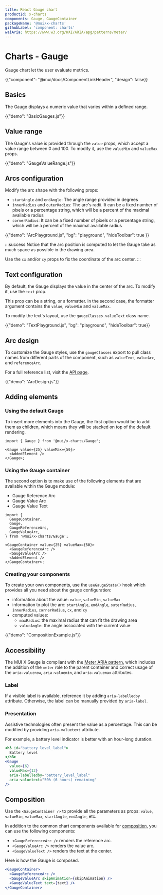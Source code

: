 ```yaml
---
title: React Gauge chart
productId: x-charts
components: Gauge, GaugeContainer
packageName: '@mui/x-charts'
githubLabel: 'component: charts'
waiAria: https://www.w3.org/WAI/ARIA/apg/patterns/meter/
---
```


# Charts - Gauge

<p class="description">Gauge chart let the user evaluate metrics.</p>

{{"component": "@mui/docs/ComponentLinkHeader", "design": false}}

## Basics

The Gauge displays a numeric value that varies within a defined range.

{{"demo": "BasicGauges.js"}}

## Value range

The Gauge's value is provided through the `value` props, which accept a value range between 0 and 100.
To modify it, use the `valueMin` and `valueMax` props.

{{"demo": "GaugeValueRange.js"}}

## Arcs configuration

Modify the arc shape with the following props:

- `startAngle` and `endAngle`: The angle range provided in degrees
- `innerRadius` and `outerRadius`: The arc's radii. It can be a fixed number of pixels or a percentage string, which will be a percent of the maximal available radius
- `cornerRadius`: It can be a fixed number of pixels or a percentage string, which will be a percent of the maximal available radius

{{"demo": "ArcPlayground.js", "bg": "playground", "hideToolbar": true }}

:::success
Notice that the arc position is computed to let the Gauge take as much space as possible in the drawing area.

Use the `cx` and/or `cy` props to fix the coordinate of the arc center.
:::

## Text configuration

By default, the Gauge displays the value in the center of the arc.
To modify it, use the `text` prop.

This prop can be a string, or a formatter.
In the second case, the formatter argument contains the `value`, `valueMin` and `valueMax`.

To modify the text's layout, use the `gaugeClasses.valueText` class name.

{{"demo": "TextPlayground.js", "bg": "playground", "hideToolbar": true}}

## Arc design

To customize the Gauge styles, use the `gaugeClasses` export to pull class names from different parts of the component, such as `valueText`, `valueArc`, and `referenceArc`.

For a full reference list, visit the [API page](/x/api/charts/gauge/#classes).

{{"demo": "ArcDesign.js"}}

## Adding elements

### Using the default Gauge

To insert more elements into the Gauge, the first option would be to add them as children, which means they will be stacked on top of the default rendering.

```tsx
import { Gauge } from '@mui/x-charts/Gauge';

<Gauge value={25} valueMax={50}>
  <AddedElement />
</Gauge>;
```

### Using the Gauge container

The second option is to make use of the following elements that are available within the Gauge module:

- Gauge Reference Arc
- Gauge Value Arc
- Gauge Value Text

```tsx
import {
  GaugeContainer,
  Gauge,
  GaugeReferenceArc,
  GaugeValueArc,
} from '@mui/x-charts/Gauge';

<GaugeContainer value={25} valueMax={50}>
  <GaugeReferenceArc />
  <GaugeValueArc />
  <AddedElement />
</GaugeContainer>;
```

### Creating your components

To create your own components, use the `useGaugeState()` hook which provides all you need about the gauge configuration:

- information about the value: `value`, `valueMin`, `valueMax`
- information to plot the arc: `startAngle`, `endAngle`, `outerRadius`, `innerRadius`, `cornerRadius`, `cx`, and `cy`
- computed values:
  - `maxRadius`: the maximal radius that can fit the drawing area
  - `valueAngle`: the angle associated with the current value

{{"demo": "CompositionExample.js"}}

## Accessibility

The MUI X Gauge is compliant with the [Meter ARIA pattern](https://www.w3.org/WAI/ARIA/apg/patterns/meter/), which includes the addition of the `meter` role to the parent container and correct usage of the `aria-valuenow`, `aria-valuemin`, and `aria-valuemax` attributes.

### Label

If a visible label is available, reference it by adding `aria-labelledby` attribute.
Otherwise, the label can be manually provided by `aria-label`.

### Presentation

Assistive technologies often present the value as a percentage.
This can be modified by providing `aria-valuetext` attribute.

For example, a battery level indicator is better with an hour-long duration.

```jsx
<h3 id="battery_level_label">
  Battery level
</h3>
<Gauge
  value={6}
  valueMax={12}
  aria-labelledby="battery_level_label"
  aria-valuetext="50% (6 hours) remaining"
/>
```

## Composition

Use the `<GaugeContainer />` to provide all the parameters as props: `value`, `valueMin`, `valueMax`, `startAngle`, `endAngle`, etc.

In addition to the common chart components available for [composition](/x/react-charts/composition/), you can use the following components:

- `<GaugeReferenceArc />` renders the reference arc.
- `<GaugeValueArc />` renders the value arc.
- `<GaugeValueText />` renders the text at the center.

Here is how the Gauge is composed.

```jsx
<GaugeContainer>
  <GaugeReferenceArc />
  <GaugeValueArc skipAnimation={skipAnimation} />
  <GaugeValueText text={text} />
</GaugeContainer>
```

